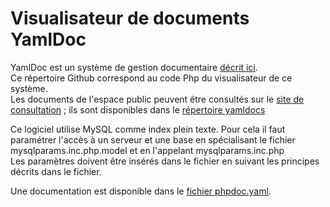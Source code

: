 # Visualisateur de documents YamlDoc
YamlDoc est un système de gestion documentaire [décrit ici](http://georef.eu/yamldoc/?doc=yamldoc).  
Ce répertoire Github correspond au code Php du visualisateur de ce système.  
Les documents de l'espace public peuvent être consultés sur le
[site de consultation](http://georef.eu/yamldoc/?doc=index) ;
ils sont disponibles dans le [répertoire yamldocs](https://github.com/benoitdavidfr/yamldocs)

Ce logiciel utilise MySQL comme index plein texte.
Pour cela il faut paramétrer l'accès à un serveur et une base en spécialisant le fichier
mysqlparams.inc.php.model et en l'appelant mysqlparams.inc.php  
Les paramètres doivent être insérés dans le fichier en suivant les principes décrits dans le fichier.

Une documentation est disponible dans le
[fichier phpdoc.yaml](https://github.com/benoitdavidfr/yamldoc/blob/master/phpdoc.yaml).